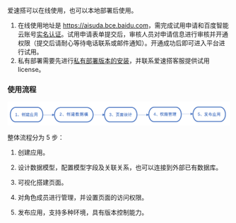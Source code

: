 爱速搭可以在线使用，也可以本地部署后使用。

1. 在线使用地址是 <https://aisuda.bce.baidu.com>，需完成试用申请和百度智能云账号[实名认证](注册及实名认证.md)。试用申请表单提交后，审核人员对申请信息进行审核并开通权限（提交后请耐心等待电话联系或邮件通知）。开通成功后即可进入平台进行试用。
2. 私有部署需要先进行[私有部署版本的安装](../私有部署/私有部署安装.md)，并联系爱速搭客服提供试用 license。

### 使用流程

![image.png](../static/img/快速入门/快速入门流程/image_4a2a2dc.png)

整体流程分为 5 步：

1. 创建应用。

2. 设计数据模型，配置模型字段及关联关系，也可以连接到外部已有数据库。

3. 可视化搭建页面。

4. 对角色成员进行管理，并设置页面的访问权限。

5. 发布应用，支持多种环境，具有版本控制能力。
